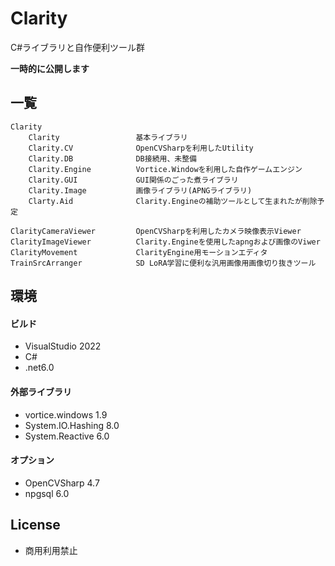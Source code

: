 # Clarity
C#ライブラリと自作便利ツール群

**一時的に公開します**

## 一覧
```
Clarity						
	Clarity					基本ライブラリ
	Clarity.CV				OpenCVSharpを利用したUtility
	Clarity.DB				DB接続用、未整備
	Clarity.Engine			Vortice.Windowを利用した自作ゲームエンジン
	Clarity.GUI				GUI関係のごった煮ライブラリ
	Clarity.Image			画像ライブラリ(APNGライブラリ)
	Clarty.Aid				Clarity.Engineの補助ツールとして生まれたが削除予定
	
ClarityCameraViewer			OpenCVSharpを利用したカメラ映像表示Viewer
ClarityImageViewer			Clarity.Engineを使用したapngおよび画像のViwer
ClarityMovement 			ClarityEngine用モーションエディタ
TrainSrcArranger			SD LoRA学習に便利な汎用画像用画像切り抜きツール
```

## 環境
#### ビルド
* VisualStudio 2022  
* C#  
* .net6.0 

#### 外部ライブラリ
* vortice.windows 1.9
* System.IO.Hashing 8.0
* System.Reactive 6.0

#### オプション
* OpenCVSharp 4.7
* npgsql 6.0


## License
* 商用利用禁止




